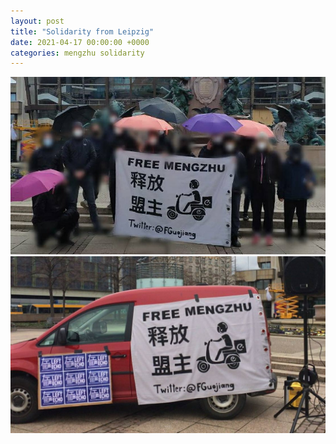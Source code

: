```yaml
---
layout: post
title: "Solidarity from Leipzig"
date: 2021-04-17 00:00:00 +0000
categories: mengzhu solidarity
---
```

![leipzig1](assets/leipzig1.jpg)
![leipzig2](assets/leipzig2.jpg)
